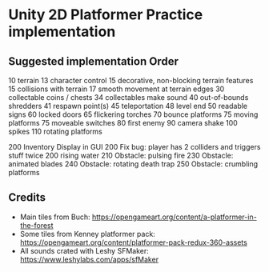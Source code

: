 ﻿# Unity 2D Platformer Practice implementation

## Suggested implementation Order

10  terrain
13  character control
15  decorative, non-blocking terrain features
15  collisions with terrain
17  smooth movement at terrain edges
30  collectable coins / chests
34  collectables make sound
40  out-of-bounds shredders
41  respawn point(s)
45  teleportation
48  level end
50  readable signs
60  locked doors
65  flickering torches
70  bounce platforms
75  moving platforms
75  moveable switches
80  first enemy
90  camera shake
100 spikes
110 rotating platforms

200 Inventory Display in GUI
200 Fix bug: player has 2 colliders and triggers stuff twice
200 rising water
210 Obstacle: pulsing fire
230 Obstacle: animated blades
240 Obstacle: rotating death trap
250 Obstacle: crumbling platforms



## Credits

* Main tiles from Buch: https://opengameart.org/content/a-platformer-in-the-forest
* Some tiles from Kenney platformer pack: https://opengameart.org/content/platformer-pack-redux-360-assets
* All sounds crated with Leshy SFMaker: https://www.leshylabs.com/apps/sfMaker



